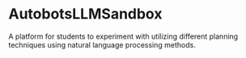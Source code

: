 # AutobotsLLMSandbox
A platform for students to experiment with utilizing different planning techniques using natural language processing methods.
